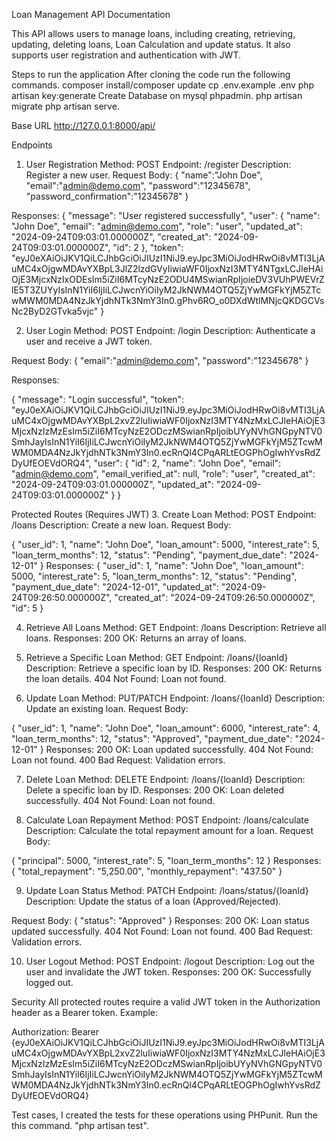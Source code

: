 Loan Management API Documentation

This API allows users to manage loans, including creating, retrieving, updating, deleting loans, Loan Calculation and update status. It also supports user registration and authentication with JWT.

Steps to run the application
After cloning the code run the following commands.
composer install/composer update
cp .env.example .env
php artisan key:generate
Create Database on mysql phpadmin.
php artisan migrate
php artisan serve.


Base URL
http://127.0.0.1:8000/api/


Endpoints
1. User Registration
Method: POST
Endpoint: /register
Description: Register a new user.
Request Body:
{
    "name":"John Doe",
    "email":"admin@demo.com",
    "password":"12345678",
    "password_confirmation":"12345678"
}

Responses:
{
    "message": "User registered successfully",
    "user": {
        "name": "John Doe",
        "email": "admin@demo.com",
        "role": "user",
        "updated_at": "2024-09-24T09:03:01.000000Z",
        "created_at": "2024-09-24T09:03:01.000000Z",
        "id": 2
    },
    "token": "eyJ0eXAiOiJKV1QiLCJhbGciOiJIUzI1NiJ9.eyJpc3MiOiJodHRwOi8vMTI3LjAuMC4xOjgwMDAvYXBpL3JlZ2lzdGVyIiwiaWF0IjoxNzI3MTY4NTgxLCJleHAiOjE3MjcxNzIxODEsIm5iZiI6MTcyNzE2ODU4MSwianRpIjoieDV3VUhPWEVrZlE5T3ZUYyIsInN1YiI6IjIiLCJwcnYiOiIyM2JkNWM4OTQ5ZjYwMGFkYjM5ZTcwMWM0MDA4NzJkYjdhNTk3NmY3In0.gPhv6RO_o0DXdWtlMNjcQKDGCVsNc2ByD2GTvka5vjc"
}

2. User Login
Method: POST
Endpoint: /login
Description: Authenticate a user and receive a JWT token.

Request Body:
{
    "email":"admin@demo.com",
    "password":"12345678"
}

Responses:

{
    "message": "Login successful",
    "token": "eyJ0eXAiOiJKV1QiLCJhbGciOiJIUzI1NiJ9.eyJpc3MiOiJodHRwOi8vMTI3LjAuMC4xOjgwMDAvYXBpL2xvZ2luIiwiaWF0IjoxNzI3MTY4NzMxLCJleHAiOjE3MjcxNzIzMzEsIm5iZiI6MTcyNzE2ODczMSwianRpIjoibUYyNVhGNGpyNTV0SmhJayIsInN1YiI6IjIiLCJwcnYiOiIyM2JkNWM4OTQ5ZjYwMGFkYjM5ZTcwMWM0MDA4NzJkYjdhNTk3NmY3In0.ecRnQl4CPqARLtEOGPhOgIwhYvsRdZDyUfEOEVdORQ4",
    "user": {
        "id": 2,
        "name": "John Doe",
        "email": "admin@demo.com",
        "email_verified_at": null,
        "role": "user",
        "created_at": "2024-09-24T09:03:01.000000Z",
        "updated_at": "2024-09-24T09:03:01.000000Z"
    }
}


Protected Routes (Requires JWT)
3. Create Loan
Method: POST
Endpoint: /loans
Description: Create a new loan.
Request Body:

{
    "user_id": 1,
    "name": "John Doe",
    "loan_amount": 5000,
    "interest_rate": 5,
    "loan_term_months": 12,
    "status": "Pending",
    "payment_due_date": "2024-12-01"
}
Responses:
{
    "user_id": 1,
    "name": "John Doe",
    "loan_amount": 5000,
    "interest_rate": 5,
    "loan_term_months": 12,
    "status": "Pending",
    "payment_due_date": "2024-12-01",
    "updated_at": "2024-09-24T09:26:50.000000Z",
    "created_at": "2024-09-24T09:26:50.000000Z",
    "id": 5
}

4. Retrieve All Loans
Method: GET
Endpoint: /loans
Description: Retrieve all loans.
Responses:
200 OK: Returns an array of loans.

5. Retrieve a Specific Loan
Method: GET
Endpoint: /loans/{loanId}
Description: Retrieve a specific loan by ID.
Responses:
200 OK: Returns the loan details.
404 Not Found: Loan not found.

6. Update Loan
Method: PUT/PATCH
Endpoint: /loans/{loanId}
Description: Update an existing loan.
Request Body:

{
    "user_id": 1,
    "name": "John Doe",
    "loan_amount": 6000,
    "interest_rate": 4,
    "loan_term_months": 12,
    "status": "Approved",
    "payment_due_date": "2024-12-01"
}
Responses:
200 OK: Loan updated successfully.
404 Not Found: Loan not found.
400 Bad Request: Validation errors.

7. Delete Loan
Method: DELETE
Endpoint: /loans/{loanId}
Description: Delete a specific loan by ID.
Responses:
200 OK: Loan deleted successfully.
404 Not Found: Loan not found.


8. Calculate Loan Repayment
Method: POST
Endpoint: /loans/calculate
Description: Calculate the total repayment amount for a loan.
Request Body:

{
    "principal": 5000,
    "interest_rate": 5,
    "loan_term_months": 12
}
Responses:
{
    "total_repayment": "5,250.00",
    "monthly_repayment": "437.50"
}

9. Update Loan Status
Method: PATCH
Endpoint: /loans/status/{loanId}
Description: Update the status of a loan (Approved/Rejected).

Request Body:
{
    "status": "Approved"
}
Responses:
200 OK: Loan status updated successfully.
404 Not Found: Loan not found.
400 Bad Request: Validation errors.

10. User Logout
Method: POST
Endpoint: /logout
Description: Log out the user and invalidate the JWT token.
Responses:
200 OK: Successfully logged out.

Security
All protected routes require a valid JWT token in the Authorization header as a Bearer token.
Example:

Authorization: Bearer {eyJ0eXAiOiJKV1QiLCJhbGciOiJIUzI1NiJ9.eyJpc3MiOiJodHRwOi8vMTI3LjAuMC4xOjgwMDAvYXBpL2xvZ2luIiwiaWF0IjoxNzI3MTY4NzMxLCJleHAiOjE3MjcxNzIzMzEsIm5iZiI6MTcyNzE2ODczMSwianRpIjoibUYyNVhGNGpyNTV0SmhJayIsInN1YiI6IjIiLCJwcnYiOiIyM2JkNWM4OTQ5ZjYwMGFkYjM5ZTcwMWM0MDA4NzJkYjdhNTk3NmY3In0.ecRnQl4CPqARLtEOGPhOgIwhYvsRdZDyUfEOEVdORQ4}



Test cases,
I created the tests for these operations using PHPunit.
Run the this command. "php artisan test".






